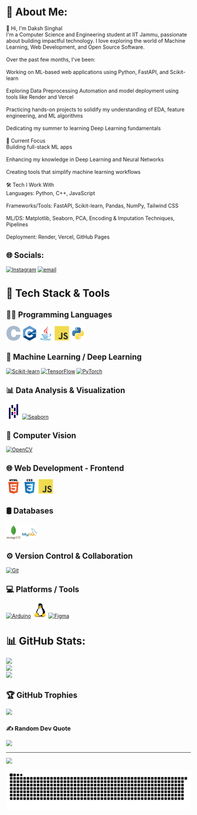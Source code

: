 # 💫 About Me:
👋 Hi, I'm Daksh Singhal<br>I'm a Computer Science and Engineering student at IIT Jammu, passionate about building impactful technology. I love exploring the world of Machine Learning, Web Development, and Open Source Software.<br><br>Over the past few months, I've been:<br><br>Working on ML-based web applications using Python, FastAPI, and Scikit-learn<br><br>Exploring Data Preprocessing Automation and model deployment using tools like Render and Vercel<br><br>Practicing hands-on projects to solidify my understanding of EDA, feature engineering, and ML algorithms<br><br>Dedicating my summer to learning Deep Learning fundamentals<br><br>🧠 Current Focus<br>Building full-stack ML apps<br><br>Enhancing my knowledge in Deep Learning and Neural Networks<br><br>Creating tools that simplify machine learning workflows<br><br>🛠 Tech I Work With<br>Languages: Python, C++, JavaScript<br><br>Frameworks/Tools: FastAPI, Scikit-learn, Pandas, NumPy, Tailwind CSS<br><br>ML/DS: Matplotlib, Seaborn, PCA, Encoding & Imputation Techniques, Pipelines<br><br>Deployment: Render, Vercel, GitHub Pages


## 🌐 Socials:
[![Instagram](https://img.shields.io/badge/Instagram-%23E4405F.svg?logo=Instagram&logoColor=white)](https://instagram.com/https://www.instagram.com/daksh__0109/) [![email](https://img.shields.io/badge/Email-D14836?logo=gmail&logoColor=white)](mailto:dakshsinghal2205@gmail.com) 

# 🧠 Tech Stack & Tools

## 👨‍💻 Programming Languages
<a href="https://www.cprogramming.com/" target="_blank"><img src="https://raw.githubusercontent.com/devicons/devicon/master/icons/c/c-original.svg" alt="C" width="40" height="40"/></a>
<a href="https://www.w3schools.com/cpp/" target="_blank"><img src="https://raw.githubusercontent.com/devicons/devicon/master/icons/cplusplus/cplusplus-original.svg" alt="C++" width="40" height="40"/></a>
<a href="https://www.java.com" target="_blank"><img src="https://raw.githubusercontent.com/devicons/devicon/master/icons/java/java-original.svg" alt="Java" width="40" height="40"/></a>
<a href="https://developer.mozilla.org/en-US/docs/Web/JavaScript" target="_blank"><img src="https://raw.githubusercontent.com/devicons/devicon/master/icons/javascript/javascript-original.svg" alt="JavaScript" width="40" height="40"/></a>
<a href="https://www.python.org" target="_blank"><img src="https://raw.githubusercontent.com/devicons/devicon/master/icons/python/python-original.svg" alt="Python" width="40" height="40"/></a>


## 🧠 Machine Learning / Deep Learning
<a href="https://scikit-learn.org/" target="_blank"><img src="https://upload.wikimedia.org/wikipedia/commons/0/05/Scikit_learn_logo_small.svg" alt="Scikit-learn" width="40" height="40"/></a>
<a href="https://www.tensorflow.org" target="_blank"><img src="https://www.vectorlogo.zone/logos/tensorflow/tensorflow-icon.svg" alt="TensorFlow" width="40" height="40"/></a>
<a href="https://pytorch.org/" target="_blank"><img src="https://www.vectorlogo.zone/logos/pytorch/pytorch-icon.svg" alt="PyTorch" width="40" height="40"/></a>

## 📊 Data Analysis & Visualization
<a href="https://pandas.pydata.org/" target="_blank"><img src="https://raw.githubusercontent.com/devicons/devicon/2ae2a900d2f041da66e950e4d48052658d850630/icons/pandas/pandas-original.svg" alt="Pandas" width="40" height="40"/></a>
<a href="https://seaborn.pydata.org/" target="_blank"><img src="https://seaborn.pydata.org/_images/logo-mark-lightbg.svg" alt="Seaborn" width="40" height="40"/></a>

## 🔬 Computer Vision
<a href="https://opencv.org/" target="_blank"><img src="https://www.vectorlogo.zone/logos/opencv/opencv-icon.svg" alt="OpenCV" width="40" height="40"/></a>

## 🌐 Web Development - Frontend
<a href="https://www.w3.org/html/" target="_blank"><img src="https://raw.githubusercontent.com/devicons/devicon/master/icons/html5/html5-original-wordmark.svg" alt="HTML5" width="40" height="40"/></a>
<a href="https://www.w3schools.com/css/" target="_blank"><img src="https://raw.githubusercontent.com/devicons/devicon/master/icons/css3/css3-original-wordmark.svg" alt="CSS3" width="40" height="40"/></a>
<a href="https://developer.mozilla.org/en-US/docs/Web/JavaScript" target="_blank"><img src="https://raw.githubusercontent.com/devicons/devicon/master/icons/javascript/javascript-original.svg" alt="JavaScript" width="40" height="40"/></a>

## 🛢️ Databases
<a href="https://www.mongodb.com/" target="_blank"><img src="https://raw.githubusercontent.com/devicons/devicon/master/icons/mongodb/mongodb-original-wordmark.svg" alt="MongoDB" width="40" height="40"/></a>
<a href="https://www.mysql.com/" target="_blank"><img src="https://raw.githubusercontent.com/devicons/devicon/master/icons/mysql/mysql-original-wordmark.svg" alt="MySQL" width="40" height="40"/></a>

## ⚙️ Version Control & Collaboration
<a href="https://git-scm.com/" target="_blank"><img src="https://www.vectorlogo.zone/logos/git-scm/git-scm-icon.svg" alt="Git" width="40" height="40"/></a>

## 💻 Platforms / Tools
<a href="https://www.arduino.cc/" target="_blank"><img src="https://cdn.worldvectorlogo.com/logos/arduino-1.svg" alt="Arduino" width="40" height="40"/></a>
<a href="https://www.linux.org/" target="_blank"><img src="https://raw.githubusercontent.com/devicons/devicon/master/icons/linux/linux-original.svg" alt="Linux" width="40" height="40"/></a>
<a href="https://www.figma.com/" target="_blank"><img src="https://www.vectorlogo.zone/logos/figma/figma-icon.svg" alt="Figma" width="40" height="40"/></a>


# 📊 GitHub Stats:
![](https://github-readme-stats.vercel.app/api?username=Leviethal&theme=radical&hide_border=false&include_all_commits=true&count_private=false)<br/>
![](https://nirzak-streak-stats.vercel.app/?user=Leviethal&theme=radical&hide_border=false)<br/>
![](https://github-readme-stats.vercel.app/api/top-langs/?username=Leviethal&theme=radical&hide_border=false&include_all_commits=true&count_private=false&layout=compact)

## 🏆 GitHub Trophies
![](https://github-profile-trophy.vercel.app/?username=Leviethal&theme=radical&no-frame=false&no-bg=true&margin-w=4)

### ✍️ Random Dev Quote
![](https://quotes-github-readme.vercel.app/api?type=horizontal&theme=radical)

---
[![](https://visitcount.itsvg.in/api?id=Leviethal&icon=0&color=0)](https://visitcount.itsvg.in)

<!-- Proudly created with GPRM ( https://gprm.itsvg.in ) -->
<picture>
  <source media="(prefers-color-scheme: dark)" srcset="https://raw.githubusercontent.com/Leviethal/Leviethal/output/github-snake-dark.svg" />
  <source media="(prefers-color-scheme: light)" srcset="https://raw.githubusercontent.com/Leviethal/Leviethal/output/github-snake.svg" />
  <img alt="github-snake" src="https://raw.githubusercontent.com/Leviethal/Leviethal/output/github-snake.svg" />
</picture>
